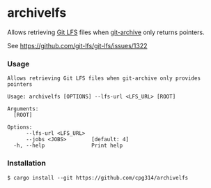 # archivelfs

Allows retrieving [Git LFS](https://git-lfs.com/) files when [git-archive](https://git-scm.com/docs/git-archive) only returns pointers.

See <https://github.com/git-lfs/git-lfs/issues/1322>

### Usage

```
Allows retrieving Git LFS files when git-archive only provides pointers

Usage: archivelfs [OPTIONS] --lfs-url <LFS_URL> [ROOT]

Arguments:
  [ROOT]

Options:
      --lfs-url <LFS_URL>
      --jobs <JOBS>        [default: 4]
  -h, --help               Print help
```

### Installation

```
$ cargo install --git https://github.com/cpg314/archivelfs
```
